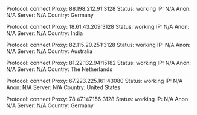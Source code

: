 Protocol: connect
Proxy: 88.198.212.91:3128
Status: working
IP: N/A
Anon: N/A
Server: N/A
Country: Germany

Protocol: connect
Proxy: 18.61.43.209:3128
Status: working
IP: N/A
Anon: N/A
Server: N/A
Country: India

Protocol: connect
Proxy: 82.115.20.251:3128
Status: working
IP: N/A
Anon: N/A
Server: N/A
Country: Australia

Protocol: connect
Proxy: 81.22.132.94:15182
Status: working
IP: N/A
Anon: N/A
Server: N/A
Country: The Netherlands

Protocol: connect
Proxy: 67.223.225.161:43080
Status: working
IP: N/A
Anon: N/A
Server: N/A
Country: United States

Protocol: connect
Proxy: 78.47.147.156:3128
Status: working
IP: N/A
Anon: N/A
Server: N/A
Country: Germany

